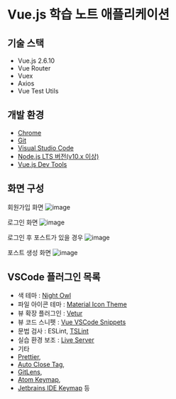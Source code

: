 # Vue.js 학습 노트 애플리케이션


## 기술 스택

- Vue.js 2.6.10
- Vue Router
- Vuex
- Axios
- Vue Test Utils

## 개발 환경

- [Chrome](https://www.google.com/intl/ko/chrome/)
- [Git](https://git-scm.com/downloads)
- [Visual Studio Code](https://code.visualstudio.com/)
- [Node.js LTS 버전(v10.x 이상)](https://nodejs.org/ko/)
- [Vue.js Dev Tools](https://chrome.google.com/webstore/detail/vuejs-devtools/nhdogjmejiglipccpnnnanhbledajbpd)

## 화면 구성

회원가입 화면
![image](https://github.com/user-attachments/assets/bbdd4573-8bc6-4997-9209-382a5cda2584)

로그인 화면
![image](https://github.com/user-attachments/assets/eced19f2-7fb1-4fba-8768-d3be8cb8fc95) 

로그인 후 포스트가 있을 경우
![image](https://github.com/user-attachments/assets/2c440b32-913a-43b2-a27e-eb66f20a43f6)

포스트 생성 화면
![image](https://github.com/user-attachments/assets/daf7f06e-3b45-40eb-b70b-8eea0f3c6bb6)


## VSCode 플러그인 목록

- 색 테마 : [Night Owl](https://marketplace.visualstudio.com/items?itemName=sdras.night-owl)
- 파일 아이콘 테마 : [Material Icon Theme](https://marketplace.visualstudio.com/items?itemName=PKief.material-icon-theme)
- 뷰 확장 플러그인 : [Vetur](https://marketplace.visualstudio.com/items?itemName=octref.vetur)
- 뷰 코드 스니펫 : [Vue VSCode Snippets](https://marketplace.visualstudio.com/items?itemName=sdras.vue-vscode-snippets)
- 문법 검사 : ESLint, [TSLint](https://marketplace.visualstudio.com/items?itemName=eg2.tslint)
- 실습 환경 보조 : [Live Server](https://marketplace.visualstudio.com/items?itemName=ritwickdey.LiveServer)
- 기타
- [Prettier](https://marketplace.visualstudio.com/items?itemName=esbenp.prettier-vscode),
- [Auto Close Tag](https://marketplace.visualstudio.com/items?itemName=formulahendry.auto-close-tag),
- [GitLens](https://marketplace.visualstudio.com/items?itemName=eamodio.gitlens),
- [Atom Keymap](https://marketplace.visualstudio.com/items?itemName=ms-vscode.atom-keybindings),
- [Jetbrains IDE Keymap](https://marketplace.visualstudio.com/items?itemName=isudox.vscode-jetbrains-keybindings) 등
